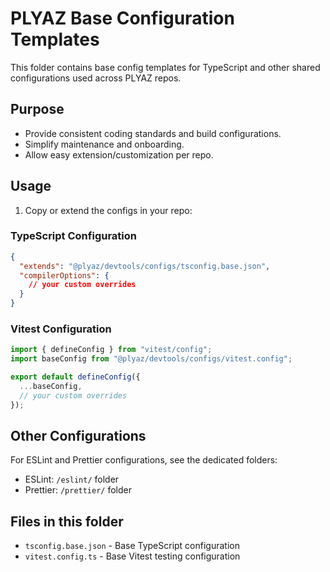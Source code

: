 # **PLYAZ Base Configuration Templates**

This folder contains base config templates for TypeScript and other shared configurations used across PLYAZ repos.

## **Purpose**

- Provide consistent coding standards and build configurations.
- Simplify maintenance and onboarding.
- Allow easy extension/customization per repo.

## **Usage**

1. Copy or extend the configs in your repo:

### TypeScript Configuration

```json
{
  "extends": "@plyaz/devtools/configs/tsconfig.base.json",
  "compilerOptions": {
    // your custom overrides
  }
}
```

### Vitest Configuration

```javascript
import { defineConfig } from "vitest/config";
import baseConfig from "@plyaz/devtools/configs/vitest.config";

export default defineConfig({
  ...baseConfig,
  // your custom overrides
});
```

## **Other Configurations**

For ESLint and Prettier configurations, see the dedicated folders:

- ESLint: `/eslint/` folder
- Prettier: `/prettier/` folder

## **Files in this folder**

- `tsconfig.base.json` - Base TypeScript configuration
- `vitest.config.ts` - Base Vitest testing configuration
